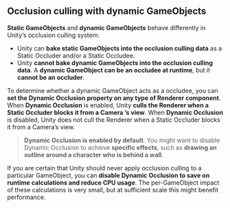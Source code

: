 ## Occlusion culling with dynamic GameObjects

**Static GameObjects** and **dynamic GameObjects** behave differently in Unity’s occlusion culling system:
- Unity can **bake static GameObjects into the occlusion culling data** as a Static Occluder and/or a Static Occludee.
- Unity **cannot bake dynamic GameObjects into the occlusion culling data**. A **dynamic GameObject can be an occludee at runtime**, but it **cannot be an occluder**.


To determine whether a dynamic GameObject acts as a occludee, you can **set the Dynamic Occlusion property on any type of Renderer component**. When **Dynamic Occlusion** is enabled, Unity **culls the Renderer when a Static Occluder blocks it from a Camera
’s view**. When **Dynamic Occlusion** is disabled, Unity does not cull the Renderer when a Static Occluder blocks it from a Camera’s view.

> **Dynamic Occlusion is enabled by default**. You might want to disable Dynamic Occlusion to achieve **specific effects**, such as **drawing an outline around a character who is behind a wall**.

If you are certain that Unity should never apply occlusion culling to a particular GameObject, you can **disable Dynamic Occlusion to save on runtime calculations and reduce CPU usage**. The per-GameObject impact of these calculations is very small, but at sufficient scale this might benefit performance.
